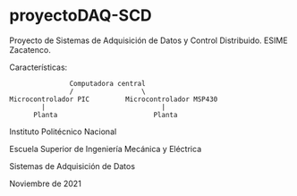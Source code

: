 # proyectoDAQ-SCD
Proyecto de Sistemas de Adquisición de Datos y Control Distribuido. ESIME Zacatenco.

Características:

                   Computadora central
                   /                 \
    Microcontrolador PIC         Microcontrolador MSP430
            |                             |
          Planta                        Planta

Instituto Politécnico Nacional</p>
Escuela Superior de Ingeniería Mecánica y Eléctrica</p>
Sistemas de Adquisición de Datos</p>
Noviembre de 2021</p>
